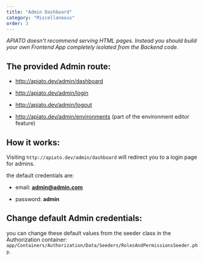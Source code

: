 ```yaml
---
title: "Admin Dashboard"
category: "Miscellaneous"
order: 3
---
```


*APIATO doesn't recommend serving HTML pages. Instead you should build your own Frontend App completely isolated from the Backend code.*

## The provided Admin route:

- http://apiato.dev/admin/dashboard

- http://apiato.dev/admin/login

- http://apiato.dev/admin/logout

- http://apiato.dev/admin/environments (part of the environment editor feature)

## How it works:

Visiting `http://apiato.dev/admin/dashboard` will redirect you to a login page for admins.

the default credentials are:

- email: **admin@admin.com**

- password: **admin**

## Change default Admin credentials:

you can change these default values from the seeder class in the Authorization container: `app/Containers/Authorization/Data/Seeders/RolesAndPermissionsSeeder.php`.
